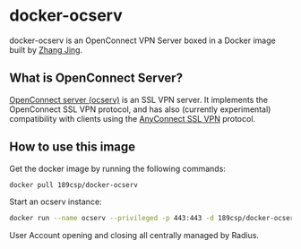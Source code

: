 # docker-ocserv

docker-ocserv is an OpenConnect VPN Server boxed in a Docker image built by [Zhang Jing](zhangjing@189csp.com).

## What is OpenConnect Server?

[OpenConnect server (ocserv)](http://www.infradead.org/ocserv/) is an SSL VPN server. It implements the OpenConnect SSL VPN protocol, and has also (currently experimental) compatibility with clients using the [AnyConnect SSL VPN](http://www.cisco.com/c/en/us/support/security/anyconnect-vpn-client/tsd-products-support-series-home.html) protocol.

## How to use this image

Get the docker image by running the following commands:

```bash
docker pull 189csp/docker-ocserv
```

Start an ocserv instance:

```bash
docker run --name ocserv --privileged -p 443:443 -d 189csp/docker-ocserv
```

User Account opening and closing all centrally managed by Radius.
